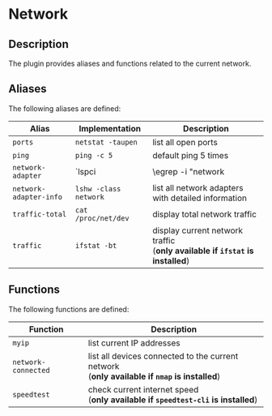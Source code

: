 # Network

## Description

The plugin provides aliases and functions related to the current network.

## Aliases

The following aliases are defined:

| Alias                  | Implementation                         | Description                                                                         |
| ---------------------- | -------------------------------------- | ----------------------------------------------------------------------------------- |
| `ports`                | `netstat -taupen`                      | list all open ports                                                                 |
| `ping`                 | `ping -c 5`                            | default ping 5 times                                                                |
| `network-adapter`      | `lspci | \egrep -i "network|ethernet"` | list all network adapters                                                           |
| `network-adapter-info` | `lshw -class network`                  | list all network adapters with detailed information                                 |
| `traffic-total`        | `cat /proc/net/dev`                    | display total network traffic                                                       |
| `traffic`              | `ifstat -bt`                           | display current network traffic <br />(**only available if `ifstat` is installed**) |


## Functions

The following functions are defined:

| Function            | Description                                                                                         |
| ------------------- | --------------------------------------------------------------------------------------------------- |
| `myip`              | list current IP addresses                                                                           |
| `network-connected` | list all devices connected to the current network <br />(**only available if `nmap` is installed**) |
| `speedtest`         | check current internet speed <br />(**only available if `speedtest-cli` is installed**)             |